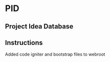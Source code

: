PID
=====
Project Idea Database
-----
Instructions
-----
Added code igniter and bootstrap files to webroot<br />

